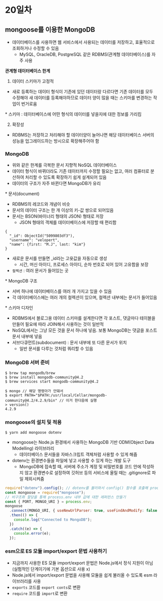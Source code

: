 # 20일차

## mongoose를 이용한 MongoDB

- 데이터베이스를 사용하면 웹 서비스에서 사용되는 데이터를 저장하고, 효율적으로 조회하거나 수정할 수 있음
  - MySQL, OracleDB, PostgreSQL 같은 RDBMS(관계형 데이터베이스)를 자주 사용

**관계형 데이터베이스 한계**

1. 데이터 스키마가 고정적

- 새로 등록하는 데이터 형식이 기존에 있던 데이터랑 다르다면 기존 데이터를 모두 수정해야 새 데이터를 등록해야하므로
  데이터 양이 많을 때는 스키마를 변경하는 작업이 번거로움

\* 스키마 : 데이터베이스에 어떤 형식의 데이터를 넣을지에 대한 정보를 가리킴

2. 확장성

- RDBMS는 저장하고 처리해야 할 데이터양이 늘어나면 해당 데이터베이스 서버의 성능을 업그레이드하는 방시으로 확장해주어야 함

### MongoDB

- 위와 같은 한계를 극복한 문서 지향적 NoSQL 데이터베이스
- 데이터 형식이 바뀌더라도 기존 데이터까지 수정할 필요는 없고, 여러 컴퓨터로 분산하여 처리할 수 있도록 확장하기 쉽게 설계되어 있음
- 데이터의 구조가 자주 바뀐다면 MongoDB가 유리

\* 문서(document)

- RDBMS의 레코드와 개념이 비슷
- 문서의 데이터 구조는 한 개 이상의 키-값 쌍으로 되어있음
- 문서는 BSON(바이너리 형태의 JSON) 형태로 저장
  - JSON 형태의 객체를 데이터베이스에 저장할 때 편리함

```
{
  "_id": ObjectId("5099803df3"),
  "username": "velopert",
  "name": {first: "M.J", last: "kim"}
}
```

- 새로운 문서를 만들면 \_id라는 고윳값을 자동으로 생성
  - 시간, 머신 아이디, 프로세스 아이디, 순차 번호로 되어 있어 고유함을 보장
- `컬렉션` : 여러 문서가 들어있는 곳

\* MongoDB 구조

- 서버 하나에 데이터베이스를 여러 개 가지고 있을 수 있음
- 각 데이터베이스에는 여러 개의 컬렉션이 있으며, 컬렉션 내부에는 문서가 들어있음

\* 스키마 디자인

- RDBMS에서 블로그용 데이터 스키마를 설계한다면 각 포스트, 댓글마다 테이블을 만들어 필요에 따라 JOIN해서 사용하는 것이 일반적
- NoSQL에서는 그냥 모든 것을 문서 하나에 넣음. 보통 MongoDB는 댓글을 포스트 문서 내부에 넣음
- 서브다큐먼트(subdocument) : 문서 내부에 또 다른 문서가 위치
  - 일반 문서를 다루는 것처럼 쿼리할 수 있음

### MongoDB 서버 준비

```
$ brew tap mongodb/brew
$ brew install mongodb-community@4.2
$ brew services start mongodb-community@4.2

$ mongo // 해당 명령아가 안돼서
$ export PATH="$PATH:/usr/local/Cellar/mongodb-community@4.2/4.2.9/bin" // 이거 한다음에 실행
> version()
4.2.9
```

### mongoose의 설치 및 적용

```
$ yarn add mongoose dotenv
```

- mongoose는 Node.js 환경에서 사용하는 MongoDB 기반 ODM(Object Data Modelling) 라이브러리
  - 데이터베이스 문서들을 자바스크립트 객체처럼 사용할 수 있게 해줌
- dotenv는 환경변수들을 파일에 넣고 사용할 수 있게 하는 개발 도구
  - MongoDB에 접속할 때, 서버에 주소가 계정 및 비밀번호를 코드 안에 작성하지 않고 환경변수로 설정하여
    깃허브 등의 서비스에 올릴 때는 .gitignore로 파일 제외시켜줌

```jsx
require("dotenv").config(); // dotenv를 불러와서 config() 함수를 호출해 process.env 값을 통해 조회 가능
const mongoose = require("mongoose");
// 비구조화 할당을 통해 process.env 내부 값에 대한 레퍼런스 만들기
const { PORT, MONGO_URI } = process.env;
mongoose
  .connect(MONGO_URI, { useNewUrlParser: true, useFindAndModify: false })
  .then(() => {
    console.log("Connected to MongoDB");
  })
  .catch((e) => {
    console.error(e);
  });
```

### esm으로 ES 모듈 import/export 문법 사용하기

- 지금까지 사용한 ES 모듈 import/export 문법은 Node.js에서 정식 지원이 아님(실험적인 단계이기에 기본 옵션으로 사용 x)
- Node.js에서 import/export 문법을 사용해 모듈을 쉽게 불러올 수 있도록 esm 라이브러리를 사용
- `exports` 코드를 `export conts`로 변환
- `require` 코드를 `import`로 변환
